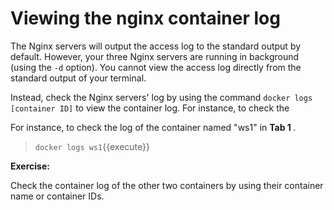 # Viewing the nginx container log

The Nginx servers will output the access log to the standard output by default. However, your three Nginx servers are running in background (using the `-d` option). You cannot view the access log directly from the standard output of your terminal.

Instead, check the Nginx servers' log by using the command `docker logs [container ID]` to 
view the container log. For instance, to check the 

For instance, to check the log of the container named "ws1" in <b> Tab 1 </b>.

> `docker logs ws1`{{execute}}

**Exercise:**  

Check the container log of the other two containers by using their container name or container IDs.